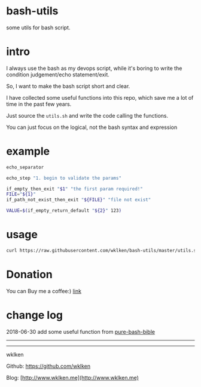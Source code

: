 # bash-utils

some utils for bash script.

# intro

I always use the bash as my devops script, while it's boring to write the condition judgement/echo statement/exit.

So, I want to make the bash script short and clear.

I have collected some useful functions into this repo, which save me a lot of time in the past few years.

Just source the `utils.sh` and write the code calling the functions.

You can just focus on the logical, not the bash syntax and expression

# example

```bash
echo_separator

echo_step "1. begin to validate the params"

if_empty_then_exit "$1" "the first param required!"
FILE="${1}"
if_path_not_exist_then_exit "${FILE}" "file not exist"

VALUE=$(if_empty_return_default "${2}" 123)
```

# usage


```bash
curl https://raw.githubusercontent.com/wklken/bash-utils/master/utils.sh > utils.sh && curl https://raw.githubusercontent.com/wklken/bash-utils/master/template.sh > run.sh
```

# Donation

You can Buy me a coffee:)  [link](http://www.wklken.me/pages/donation.html)


# change log

2018-06-30 add some useful function from [pure-bash-bible](https://github.com/dylanaraps/pure-bash-bible)

------------------------
------------------------

wklken

Github: https://github.com/wklken

Blog: [http://www.wklken.me](http://www.wklken.me)
